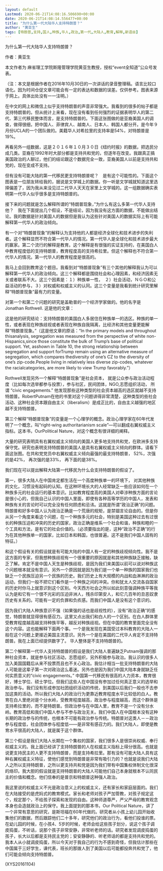 ```yaml
---
layout: default
Lastmod: 2020-06-21T14:08:16.506690+00:00
date: 2020-06-21T14:08:14.556477+00:00
title: "为什么第一代大陆华人支持特朗普？"
author: "黄亚生"
tags: [特朗普,支持,国人,种族,华人,政治,第一代,大陆人,教育,解释,新语丝]
---
```


为什么第一代大陆华人支持特朗普？

作者：黄亚生

本文作者为 麻省理工学院斯隆管理学院黄亚生教授，授权“event全知道”公众号发表。

（注：本文是根据作者在2016年10月30日的一次讲话的录音整理稿。语言比较口语化。因为时间仓促文章可能会有一定的表达和数据的误差。仅供参考。图表来源于网上。具体出处没有一一注明。）

在中文的网上和微信上似乎支持特朗普的声音非常强大。我看到的很多的帖子都是支持特朗普的。但从统计上来看，现在没有看到任何强烈的证据表明华人的第二代、第三代移民整体而言，是支持特朗普的。下面这张图做的是亚裔美国人的调查，做得很细，把中国人、菲律宾人、越南人、日本人、韩国人都分开。是今年９月份UCLA的一个团队做的。美籍华人对希拉里的支持率是54%，对特朗普是19%。

再看另外一组数据，这是２０１６年１０月３０日《纽约时报》的数据，把选民分成几类。亚裔在1992年时大部分都是支持共和党的，但逐年在改变。我跟真正搞美国政治的人聊过，他们的结论跟这个数据完全一致，亚裔美国人以前是支持共和党的，现在变成不支持。

但有没有可能大陆的第一代移民更支持特朗普呢？　是有这个可能性的。下面这个图表是一位朋友转给我的，据说是文学城上的数据。你一听是文学城就知道这里选择偏差了，因为我从来没见过二代华人天天在家里上文学城的。这一组数据确实表明第一代华人似乎很多是支持特朗普的。

接下来的问题就是怎么解释所谓的“特朗普现象，”为什么有这么多第一代华人支持他？　我在下面提出几个假设，不是结论，因为我没有这方面的数据，不能做出结论。我的数据是针对美国人的数据但是我认为这些针对美国人的数据实际上有可能解释第一代华人的政治倾向。

有一个对“特朗普现象”的解释认为支持他的人都是经济全球化和技术进步的失利者。这个解释显然不符合第一代华人的情况。第一代华人是全球化和技术进步最大的赢家。第二个流行的解释是教育。这个解释是有很强的实证支持的，在美国白人中教育程度低的支持特朗普，教育程度高的支持希拉里。但这个解释也不符合第一代华人的情况。第一代华人的教育程度是很高的。

我马上会回到教育这个题目。我看到对“特朗普现象”有三个其他的解释我认为可以解释第一代华人的政治倾向。这三个解释都是围绕社会和心理因素，和经济因素无关或者联系不大。这三个因素是：１）种族单一性，　２）社会活动，ＮＧＯ和公益活动的参与，３）对权威和权威主义的认同。这三个变量是我看到统计研究里解释“特朗普现象”最有力的变量。

对第一个和第二个问题的研究是盖勒普的一个经济学家做的。他的名字是Jonathan Rothwell. 这是他的文章：

这是他的研究结论：支持特朗普的美国白人多居住在种族单一的选区。种族的单一性，或者表现在种族歧视或者表现在种族自我隔离，比经济和其他变量更能解释“特朗普现象。”（这是他文章的原话：“In the primary models and throughout thisanalysis, segregation was measured from the perspective of white non-Hispanics,since those constitute the bulk of Trump’s base of political support. Yet, asshown in Table 10, the strong relationship between segregation and support forTrump remain using an alternative measure of segregation, which compares thediversity of one’s CZ to the diversity of one’s zip-code.People living in relatively less diverse zip-codes, whatever the racialcategories, are more likely to view Trump favorably.”）

Rothwell发现另外一个解释“特朗普现象”是社会资本， 就是公众参与政治活动程度（比如每次选举都参与投票），参与社区，民间团体，NGO,志愿组织活动， 所谓 “civic engagements.” 他发现那些这种类型的社会资本越高的选区就越不支持特朗普。RobertPutnam在他的书里对这个问题讲得非常清楚，这种类型的些社会活动、这种社会资本跟自由主义（liberalism）是成正比的，自由主义越强的地区越不支持特朗普。

第三个解释“特朗普现象”的变量是一个心理学的概念。政治心理学家在60年代发明了一个概念，叫“right-wing authoritarianism scale”—可以翻成右翼权威主义指标。这本书，OurPolitical Nature，对这个概念有很详细的阐释。

大量的研究表明具有右翼权威主义倾向的美国人更多地支持共和党，在欧洲多支持保守党。研究也表明支持特朗普的美国人是具有右翼权威主义倾向的群体。请看下面这张图。在共和党党员中右翼权威主义倾向最强的最支持特朗普， 52%，次强的是42%， 再次强的是33%， 再下面的是38%。

我们现在可以提出解释大陆第一代移民为什么会支持特朗普的假设了。

第一，很多大陆人在中国肯定都生活在一个高度种族单一的环境下， 对其他种族的文化，习惯没有起码的认知。在这种环境长大的人经常缺乏一些应该如何在一个种族多元的社会运行的基本意识。比如教育程度高的美国人对牵涉种族方面的言论是很小心的，但我自己认识的中国人里面，即使有各种高等学历的中国人，发表和种族有关的言论时可以完全没有任何顾虑和忌讳。这就是所谓“政治正确”的问题。特朗普和好多中国人认为政治正确是一个荒唐的规矩，是禁锢言论自由的。但是你从另一个角度来看这个问题，在一个种族多元的社会，特别是美国这种过去有过很长的种族压迫和冲突的历史的国家，政治正确是维系一个社会和谐，种族和睦的一个工具和方法，是有它的社会价值的。（必须要指出的是，这种“政治不正确”的行为在其他种族单一的国家，比如日本和韩国，也很普遍。这不是我们中国人固有的特征。）

和这个假设有关的假设就是有可能大陆的中国人有一定的种族歧视倾向性。我不是这方面的专家，但我想种族歧视有一个很重要的原因就是和其他种族缺乏接触，缺乏了解。肯定不是中国人天生是种族歧视，是因为我们来美国以前可以说对种族这个问题根本就没有意识。另外一个原因就是因为我们是一个单一种族的国家我们也缺乏一个民族压迫另一个民族的历史。我们历史上有大规模的内战和血淋淋的政治运动，但我们一般不把它们看作是一个种族之间的冲突。你和犹太人交流各自国家的历史时你马上就意识到这个区别。今天西方社会之所以如此刻意强调种族平等我认为是和它有一个很不光彩的压迫非洲人，残杀印第安人，和它几百年的丑恶奴隶历史有关系的。可能有一定的负罪和负疚感。而我们中国人是没有这个意识的。

因为我们大陆人种族意识不强（如果强的话也是歧视性的），没有“政治正确”的感觉，特朗普就显得很有感召力。这里又点出我们和白人的一个区别。在白人群体里受教育程度越高越支持种族平等，越反对种族歧视。但在中国的教育里面完全没有这个内容。这也能解释下面两个事。一个是我发现在美国受过本科教育的大陆人一般在这个问题上更接近美国主流意识。另外一个是在美国的二代华人肯定不支持特朗普。我在上面已经提供数字了。 华人整体是不支持特朗普的。

第二个解释第一代华人支持特朗普的假设是我们大陆人普遍缺乏Putnam强调的那种社会资本，就是参与社区活动，志愿组织，另外积极参与政治。我认识的很多人加入美国国籍后从来不投票而且也不关心政治。我估计相当一批支持特朗普的大陆人可能是这辈子第一次对政治这么着迷。另外也是因为我们中国大陆本身就缺乏任何实质意义的“civic engagements。” 中国第一代移民有很高的人力资本，教育很好，博士学位、硕士学位。但我们这些人在中国没有参加过任何真正意义的选举和政治参与。我们没有形成参加社团组织活动的传统，到美国以后我们一般也不去参加这类的活动。所以我们大陆人的政治行为更靠近教育程度水平比较低的白人。教育在白人里绝对是个分水岭，受教育程度越高，政治参与程度越高，而这个群体是支持希拉里的，而不是特朗普。但政治参与在中国人里，教育不是一个没有分水岭。教育高低和我们中国人参与不参与政治无关。我们中国人在中国根本没有这种长期的政治参与的传统，也根本不可能有政治参与传统。特朗普对这类人－－政治参与程度低，社会团体参与程度低――是非常有感召力的。我们大陆人，即使是教育水平很高的大陆人，就是属于这个群体。

第三个假设是我们大陆人长期在一个集权的国家，我们很多人是很崇尚权威、奉行权威主义的。我上面已经讲了支持特朗普的人在权威主义指标上得分很高。也就是说更支持民主的人更不支持特朗普，而是支持希拉里。那有没有可能大陆人具有这种右翼权威主义特征，使他们感觉到特朗普是非常有吸引力的？也就是说我们大陆人之所以支持特朗普，之所以更支持共和党是因为我们带有中国集权体制文化很深的烙印。我大胆的假设就是支持特朗普的大陆人可能他们自己本身就根本不认同民主的价值和概念。他们信奉的是普京和特朗普这种强人政治。

我这里说的权威主义不光是政治意义上的权威主义，还有家长和家庭层面的。我们在大陆接受的是虎妈式的教育模式。家长和老师对孩子严加管教，对孩子规定这个，规定那个，不给孩子探索和发现的自由。这种师道尊严，严父严母的教育观念本身也会造就政治上的保守。我上面提到的那本书，Our Political Nature，讲了一个非常有意思的研究，是斯坦福在60年代做的。研究者从小孩上幼儿园开始收集他们的数据，然后跟踪他们二十多年，研究他们的政治行为，看他们投谁的票。在幼儿园的时候，在小孩4、5岁的时候，老师会给这些孩子划分，说这个孩子调皮捣蛋，不听话，说那个孩子非常安静，非常听老师的话。研究者发现调皮捣蛋的孩子，长大以后都是支持民主党的；安安静静的、听老师话的都是支持共和党的。我本人从小就调皮捣蛋，所以今天对于我自己的行为不感到奇怪，但我估计那些在中国属于三好学生，课代表，班长的那拨人到了美国以后可能都投奔共和党了，他们可能会倾向支持特朗普。

(XYS20161104)

